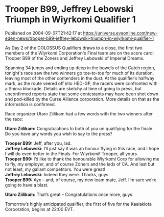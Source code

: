 # Trooper B99, Jeffrey Lebowski Triumph in Wiyrkomi Qualifier 1
Published on 2004-09-07T21:42:17 at https://universe.eveonline.com/new-eden-news/trooper-b99-jeffrey-lebowski-triumph-in-wiyrkomi-qualifier-1

As Day 2 of the COLOSSUS Qualifiers draws to a close, the first two members of the Wiyrkomi Corporation's Final team are on the score card: Trooper B99 of the Zoners and Jeffrey Lebowski of Imperial Dreams.   
  
Spanning 34 jumps and ending up deep in the bowels of the Catch region, tonight's race saw the two winners go toe-to-toe for much of its duration, leaving most of the other contenders in the dust. At the qualifier’s halfway mark, as the route veered off into HED-GP, the racers were confronted with a Shinra blockade. Details are sketchy at time of going to press, but unconfirmed reports state that some contestants may have been shot down and pod-killed by the Curse Alliance corporation. More details on that as the information is confirmed.   
  
Race organizer Utaro Ziilikam had a few words with the two winners after the race:   
  
**Utaro Ziilikam:** Congratulations to both of you on qualifying for the finale. Do you have any words you wish to say to the press?   
  
**Trooper B99:** Jeff, after you, lad.  
**Jeffrey Lebowski:** I’ll just say it was an honour flying in this race, and I hope I will do even better in the Finals. For Wiyrkomi! Trooper, all yours.  
**Trooper B99:** I’d like to thank the honourable Wiyrkomi Corp for allowing me to fly, my employer, and of course Zoners and the lads of CA. And last but not least, my gallant competitors. You were great!  
**Jeffrey Lebowski:** Indeed they were. Thanks, guys.  
**Trooper B99:** Aye – and, of course, my new team mate, Jeff. I’m sure we’re going to have a blast.  
  
**Utaro Ziilikam:** That’s great – Congratulations once more, guys.  
  
Tomorrow’s highly anticipated qualifier, the first of five for the Kaalakiota Corporation, begins at 22:00 EVT.
